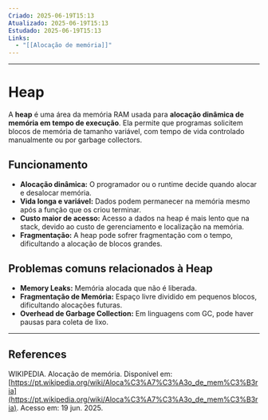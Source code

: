 ```yaml
---
Criado: 2025-06-19T15:13
Atualizado: 2025-06-19T15:13
Estudado: 2025-06-19T15:13
Links:
  - "[[Alocação de memória]]"
---
```

---
# Heap

A **heap** é uma área da memória RAM usada para **alocação dinâmica de memória em tempo de execução**. Ela permite que programas solicitem blocos de memória de tamanho variável, com tempo de vida controlado manualmente ou por garbage collectors.

## Funcionamento

- **Alocação dinâmica:** O programador ou o runtime decide quando alocar e desalocar memória.
- **Vida longa e variável:** Dados podem permanecer na memória mesmo após a função que os criou terminar.
- **Custo maior de acesso:** Acesso a dados na heap é mais lento que na stack, devido ao custo de gerenciamento e localização na memória.
- **Fragmentação:** A heap pode sofrer fragmentação com o tempo, dificultando a alocação de blocos grandes.

## Problemas comuns relacionados à Heap

- **Memory Leaks:** Memória alocada que não é liberada.
- **Fragmentação de Memória:** Espaço livre dividido em pequenos blocos, dificultando alocações futuras.
- **Overhead de Garbage Collection:** Em linguagens com GC, pode haver pausas para coleta de lixo.


---
## References

WIKIPEDIA. Alocação de memória. Disponível em: [https://pt.wikipedia.org/wiki/Aloca%C3%A7%C3%A3o_de_mem%C3%B3ria](https://pt.wikipedia.org/wiki/Aloca%C3%A7%C3%A3o_de_mem%C3%B3ria). Acesso em: 19 jun. 2025.